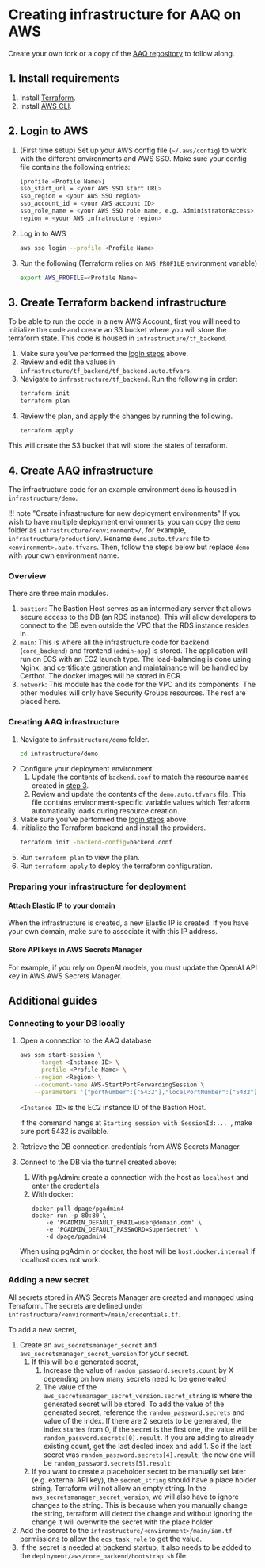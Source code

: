 # Creating infrastructure for AAQ on AWS


Create your own fork or a copy of the [AAQ repository](https://github.com/IDinsight/aaq-core) to follow along.

## 1. Install requirements

1. Install [Terraform](https://developer.hashicorp.com/terraform/install).
2. Install [AWS CLI](https://docs.aws.amazon.com/cli/latest/userguide/getting-started-install.html).

## 2. Login to AWS

1. (First time setup) Set up your AWS config file (`~/.aws/config`) to work with the different environments and AWS SSO. Make sure your config file contains the following entries:

    ```bash
    [profile <Profile Name>]
    sso_start_url = <your AWS SSO start URL>
    sso_region = <your AWS SSO region>
    sso_account_id = <your AWS account ID>
    sso_role_name = <your AWS SSO role name, e.g. AdministratorAccess>
    region = <your AWS infratructure region>
    ```
2. Log in to AWS
    ```bash
    aws sso login --profile <Profile Name>
    ```
3. Run the following (Terraform relies on `AWS_PROFILE` environment variable)
    ```bash
    export AWS_PROFILE=<Profile Name>
    ```

## 3. Create Terraform backend infrastructure

To be able to run the code in a new AWS Account, first you will need to initialize the
code and create an S3 bucket where you will store the terraform state. This code is
housed in `infrastructure/tf_backend`.

 1. Make sure you've performed the [login steps](#2-login-to-aws) above.
 3. Review and edit the values in `infrastructure/tf_backend/tf_backend.auto.tfvars`.
 4. Navigate to `infrastructure/tf_backend`. Run the following in order:
    ```bash
    terraform init
    terraform plan
    ```
 5. Review the plan, and apply the changes by running the following.
    ```
    terraform apply
    ```

 This will create the S3 bucket that will store the states of terraform.


## 4. Create AAQ infrastructure

The infractructure code for an example environment `demo` is housed in
`infrastructure/demo`.

!!! note "Create infrastructure for new deployment environments"
    If you wish to have multiple deployment environments, you can copy the `demo`
    folder as `infrastructure/<environment>/`, for example, `infrastructure/production/`.
    Rename `demo.auto.tfvars` file to `<environment>.auto.tfvars`. Then, follow the steps
    below but replace `demo` with your own environment name.

### Overview

There are three main modules.

1. `bastion`: The Bastion Host serves as an intermediary server that allows secure access to the
   DB (an RDS instance). This will allow developers to connect to the DB even outside
   the VPC that the RDS instance resides in.
2. `main`: This is where all the infrastructure code for backend (`core_backend`) and
   frontend (`admin-app`) is stored. The application will run on ECS with an EC2 launch type. The
   load-balancing is done using Nginx, and certificate generation and maintainance will
   be handled by Certbot. The docker images will be stored in ECR.
3. `network`: This module has the code for the VPC and its components. The other modules will only have Security Groups resources. The rest are placed here.

### Creating AAQ infrastructure

1. Navigate to `infrastructure/demo` folder.
    ```bash
    cd infrastructure/demo
    ```
1. Configure your deployment environment.
    1. Update the contents of `backend.conf` to match the resource names created in
       [step 3](#3-create-terraform-backend-infrastructure).
    1. Review and update the contents of the `demo.auto.tfvars` file. This file contains environment-specific variable
        values which Terraform automatically loads during resource creation.
1. Make sure you've performed the [login steps](#2-login-to-aws) above.
2. Initialize the Terraform backend and install the providers.
    ```bash
    terraform init -backend-config=backend.conf
    ```
4. Run `terraform plan` to view the plan.
5. Run `terraform apply` to deploy the terraform configuration.

### Preparing your infrastructure for deployment

#### Attach Elastic IP to your domain
When the infrastructure is created, a new Elastic IP is created. If you have your own
domain, make sure to associate it with this IP address.

#### Store API keys in AWS Secrets Manager
For example, if you rely on OpenAI models, you must update the OpenAI API key in AWS AWS Secrets Manager.

## Additional guides

### Connecting to your DB locally
1. Open a connection to the AAQ database
    ```bash
    aws ssm start-session \
        --target <Instance ID> \
        --profile <Profile Name> \
        --region <Region> \
        --document-name AWS-StartPortForwardingSession \
        --parameters '{"portNumber":["5432"],"localPortNumber":["5432"]}'
    ```
    `<Instance ID>` is the EC2 instance ID of the Bastion Host.

    If the command hangs at `Starting session with SessionId:... `, make sure port
    5432 is available.

2. Retrieve the DB connection credentials from AWS Secrets Manager.
3. Connect to the DB via the tunnel created above:
    1. With pgAdmin: create a connection with the host as `localhost` and enter the credentials
    2. With docker:
        ```
        docker pull dpage/pgadmin4
        docker run -p 80:80 \
            -e 'PGADMIN_DEFAULT_EMAIL=user@domain.com' \
            -e 'PGADMIN_DEFAULT_PASSWORD=SuperSecret' \
            -d dpage/pgadmin4
        ```
    When using pgAdmin or docker, the host will be `host.docker.internal` if localhost does not work.

### Adding a new secret

All secrets stored in AWS Secrets Manager are created and managed using Terraform. The
secrets are defined under `infrastructure/<environment>/main/credentials.tf`.

To add a new secret,

1. Create an `aws_secretsmanager_secret` and `aws_secretsmanager_secret_version` for
   your secret.
    1. If this will be a generated secret,
        1. Increase the value of `random_password.secrets.count` by X depending on how many secrets need to be genereated
        1. The value of the `aws_secretsmanager_secret_version.secret_string` is where the generated secret will be stored. To add the value of the generated secret, reference the `random_password.secrets` and value of the index. If there are 2 secrets to be generated, the index startes from 0, if the secret is the first one, the value will be `random_password.secrets[0].result`. If you are adding to already existing count, get the last decled index and add 1. So if the last secret was `random_password.secrets[4].result`, the new one will be `random_password.secrets[5].result`
    1. If you want to create a placeholder secret to be manually set later (e.g. external API key), the
        `secret_string` should have a place holder string. Terraform will not allow an empty
        string. In the `aws_secretsmanager_secret_version`, we will also have to ignore
        changes to the string. This is because when you manually change the string, terraform
        will detect the change and without ignoring the change it will overwrite the secret
       with the place holder
1. Add the secret to the `infrastructure/<environment>/main/iam.tf` permissions to allow the `ecs_task_role` to get the value.
1. If the secret is needed at backend startup, it also needs to be added to the
   `deployment/aws/core_backend/bootstrap.sh` file.
